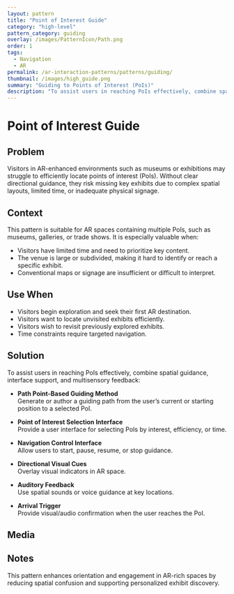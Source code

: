 ```yaml
---
layout: pattern
title: "Point of Interest Guide"
category: "high-level"
pattern_category: guiding
overlay: /images/PatternIcon/Path.png
order: 1
tags:
  - Navigation
  - AR
permalink: /ar-interaction-patterns/patterns/guiding/
thumbnail: /images/high_guide.png
summary: "Guiding to Points of Interest (PoIs)"
description: "To assist users in reaching PoIs effectively, combine spatial guidance, interface support, and multisensory feedback."
---
```


# Point of Interest Guide

## Problem
Visitors in AR-enhanced environments such as museums or exhibitions may struggle to efficiently locate points of interest (PoIs). Without clear directional guidance, they risk missing key exhibits due to complex spatial layouts, limited time, or inadequate physical signage.

## Context
This pattern is suitable for AR spaces containing multiple PoIs, such as museums, galleries, or trade shows. It is especially valuable when:

- Visitors have limited time and need to prioritize key content.
- The venue is large or subdivided, making it hard to identify or reach a specific exhibit.
- Conventional maps or signage are insufficient or difficult to interpret.

## Use When

- Visitors begin exploration and seek their first AR destination.
- Visitors want to locate unvisited exhibits efficiently.
- Visitors wish to revisit previously explored exhibits.
- Time constraints require targeted navigation.

## Solution

To assist users in reaching PoIs effectively, combine spatial guidance, interface support, and multisensory feedback:

- **Path Point-Based Guiding Method**  
  Generate or author a guiding path from the user’s current or starting position to a selected PoI.

- **Point of Interest Selection Interface**  
  Provide a user interface for selecting PoIs by interest, efficiency, or time.

- **Navigation Control Interface**  
  Allow users to start, pause, resume, or stop guidance.

- **Directional Visual Cues**  
  Overlay visual indicators in AR space.

- **Auditory Feedback**  
  Use spatial sounds or voice guidance at key locations.

- **Arrival Trigger**  
  Provide visual/audio confirmation when the user reaches the PoI.

## Media



## Notes

This pattern enhances orientation and engagement in AR-rich spaces by reducing spatial confusion and supporting personalized exhibit discovery.
